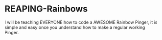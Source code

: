 # REAPING-Rainbows
I will be teaching EVERYONE how to code a AWESOME Rainbow Pinger, it is simple and easy once you understand how to make a regular working Pinger.
